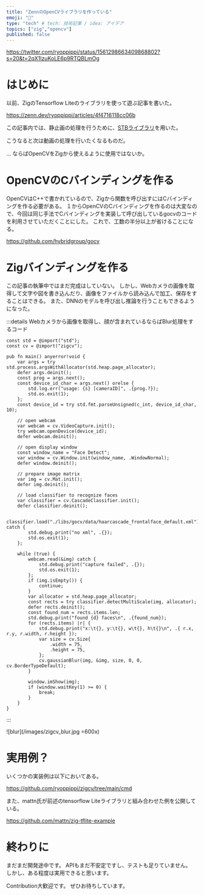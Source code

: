 ```yaml
---
title: "ZennのOpenCVライブラリを作っている"
emoji: "📸"
type: "tech" # tech: 技術記事 / idea: アイデア
topics: ["zig","opencv"]
published: false
---
```


https://twitter.com/ryoppippi/status/1561298663409868802?s=20&t=2qX1lzuKoLE6p9RTQBLmOg

# はじめに
以前、ZigのTensorflow Liteのライブラリを使って遊ぶ記事を書いた。

https://zenn.dev/ryoppippi/articles/4f4716118cc06b

この記事内では、静止画の処理を行うために、[STBライブラリ](https://github.com/nothings/stb)を用いた。

こうなると次は動画の処理を行いたくなるものだ。

... ならばOpenCVをZigから使えるように使用ではないか。

# OpenCVのCバインディングを作る
OpenCVはC++で書かれているので、Zigから関数を呼び出すにはCバインディングを作る必要がある。
１からOpenCVのCバインディングを作るのは大変なので、今回は同じ手法でCバインディングを実装して呼び出しているgocvのコードを利用させていただくことにした。
これで、工数の半分以上が省けることになる。

https://github.com/hybridgroup/gocv

# Zigバインディングを作る
この記事の執筆中ではまだ完成はしていない。
しかし、Webカメラの画像を取得して文字や図を書き込んだり、画像をファイルから読み込んで加工、保存をすることはできる。
また、DNNのモデルを呼び出し推論を行うこともできるようになった。

:::details Webカメラから画像を取得し、顔が含まれているならばBlur処理をするコード

```zig
const std = @import("std");
const cv = @import("zigcv");

pub fn main() anyerror!void {
    var args = try std.process.argsWithAllocator(std.heap.page_allocator);
    defer args.deinit();
    const prog = args.next();
    const device_id_char = args.next() orelse {
        std.log.err("usage: {s} [cameraID]", .{prog.?});
        std.os.exit(1);
    };
    const device_id = try std.fmt.parseUnsigned(c_int, device_id_char, 10);

    // open webcam
    var webcam = cv.VideoCapture.init();
    try webcam.openDevice(device_id);
    defer webcam.deinit();

    // open display window
    const window_name = "Face Detect";
    var window = cv.Window.init(window_name, .WindowNormal);
    defer window.deinit();

    // prepare image matrix
    var img = cv.Mat.init();
    defer img.deinit();

    // load classifier to recognize faces
    var classifier = cv.CascadeClassifier.init();
    defer classifier.deinit();

    classifier.load("./libs/gocv/data/haarcascade_frontalface_default.xml") catch {
        std.debug.print("no xml", .{});
        std.os.exit(1);
    };

    while (true) {
        webcam.read(&img) catch {
            std.debug.print("capture failed", .{});
            std.os.exit(1);
        };
        if (img.isEmpty()) {
            continue;
        }
        var allocator = std.heap.page_allocator;
        const rects = try classifier.detectMultiScale(img, allocator);
        defer rects.deinit();
        const found_num = rects.items.len;
        std.debug.print("found {d} faces\n", .{found_num});
        for (rects.items) |r| {
            std.debug.print("x:\t{}, y:\t{}, w\t{}, h\t{}\n", .{ r.x, r.y, r.width, r.height });
            var size = cv.Size{
                .width = 75,
                .height = 75,
            };
            cv.gaussianBlur(img, &img, size, 0, 0, cv.BorderTypeDefault);
        }

        window.imShow(img);
        if (window.waitKey(1) >= 0) {
            break;
        }
    }
}
```
:::

![blur](/images/zigcv_blur.jpg  =600x)

# 実用例？
いくつかの実装例は以下においてある。

https://github.com/ryoppippi/zigcv/tree/main/cmd

また、mattn氏が前述のtensorflow Liteライブラリと組み合わせた例を公開している。

https://github.com/mattn/zig-tflite-example


# 終わりに
まだまだ開発途中です。
APIもまだ不安定ですし、テストも足りていません。
しかし、ある程度は実用できると思います。

Contribution大歓迎です。
ぜひお待ちしています。
